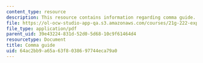 ```yaml
---
content_type: resource
description: This resource contains information regarding comma guide.
file: https://ol-ocw-studio-app-qa.s3.amazonaws.com/courses/21g-222-expository-writing-for-bilingual-students-fall-2002/64ac2bb9a65a63f8038697744eca79a0_MIT21G_222F02_comma_guide.pdf
file_type: application/pdf
parent_uid: 39e43224-831d-52d0-5d68-10c9f61464d4
resourcetype: Document
title: Comma guide
uid: 64ac2bb9-a65a-63f8-0386-97744eca79a0
---
```

